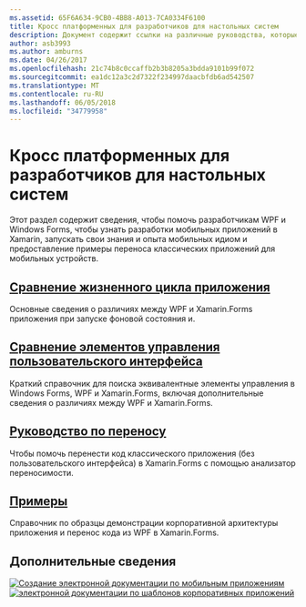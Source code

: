 ```yaml
---
ms.assetid: 65F6A634-9CB0-4BB8-A013-7CA0334F6100
title: Кросс платформенных для разработчиков для настольных систем
description: Документ содержит ссылки на различные руководства, которые описывают Xamarin.Forms для разработчиков WPF и Windows Forms. Связанное содержимое изучает жизненного цикла приложения, элементы управления пользовательского интерфейса, перенос руководства и образцы.
author: asb3993
ms.author: amburns
ms.date: 04/26/2017
ms.openlocfilehash: 21c74b8c0ccaffb2b3b8205a3bdda9101b99f072
ms.sourcegitcommit: ea1dc12a3c2d7322f234997daacbfdb6ad542507
ms.translationtype: MT
ms.contentlocale: ru-RU
ms.lasthandoff: 06/05/2018
ms.locfileid: "34779958"
---
```

# <a name="cross-platform-for-desktop-developers"></a>Кросс платформенных для разработчиков для настольных систем

Этот раздел содержит сведения, чтобы помочь разработчикам WPF и Windows Forms, чтобы узнать разработки мобильных приложений в Xamarin, запускать свои знания и опыта мобильных идиом и предоставление примеры переноса классических приложений для мобильных устройств.

## <a name="app-lifecycle-comparisonlifecyclemd"></a>[Сравнение жизненного цикла приложения](lifecycle.md)

Основные сведения о различиях между WPF и Xamarin.Forms приложения при запуске фоновой состояния и.

## <a name="ui-controls-comparisoncontrolsindexmd"></a>[Сравнение элементов управления пользовательского интерфейса](controls/index.md)

Краткий справочник для поиска эквивалентные элементы управления в Windows Forms, WPF и Xamarin.Forms, включая дополнительные сведения о различиях между WPF и Xamarin.Forms.

## <a name="porting-guidanceportingmd"></a>[Руководство по переносу](porting.md)

Чтобы помочь перенести код классического приложения (без пользовательского интерфейса) в Xamarin.Forms с помощью анализатор переносимости.

## <a name="samplessamplesmd"></a>[Примеры](samples.md)

Справочник по образцы демонстрации корпоративной архитектуры приложения и перенос кода из WPF в Xamarin.Forms.

## <a name="learn-more"></a>Дополнительные сведения

[![Создание электронной документации по мобильным приложениям](images/creating-sml.png)](~/xamarin-forms/creating-mobile-apps-xamarin-forms/index.md) [ ![электронной документации по шаблонов корпоративных приложений](images/enterprise-sml.png)](~/xamarin-forms/enterprise-application-patterns/index.md)
